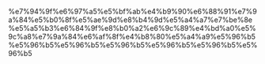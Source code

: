 %e7%94%9f%e6%97%a5%e5%bf%ab%e4%b9%90%e6%88%91%e7%9a%84%e5%b0%8f%e5%ae%9d%e8%b4%9d%e5%a4%a7%e7%be%8e%e5%a5%b3%e6%84%9f%e8%b0%a2%e6%9c%89%e4%bd%a0%e5%9c%a8%e7%9a%84%e6%af%8f%e4%b8%80%e5%a4%a9%e5%96%b5%e5%96%b5%e5%96%b5%e5%96%b5%e5%96%b5%e5%96%b5%e5%96%b5
